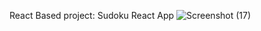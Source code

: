 React Based project: Sudoku React App
![Screenshot (17)](https://user-images.githubusercontent.com/98381403/185207490-76a10535-83f3-47ef-8786-e1a4f807fb8b.png)

